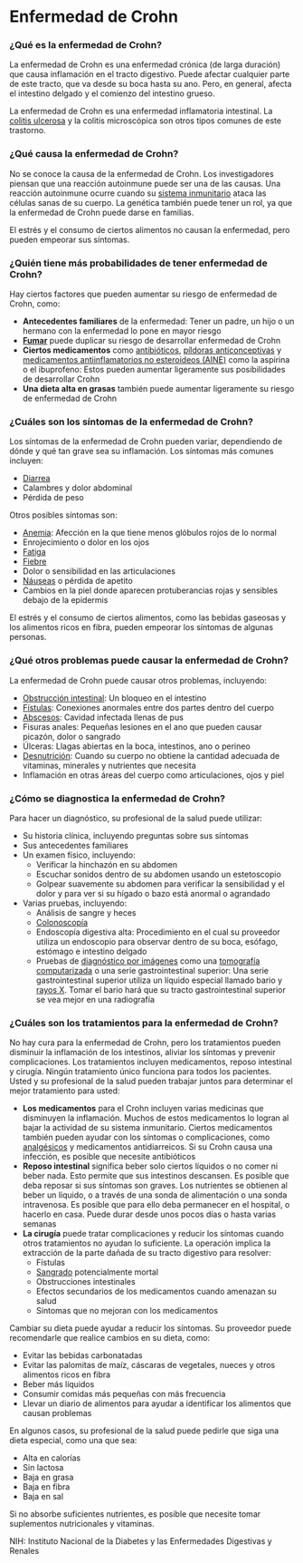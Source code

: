 Enfermedad de Crohn
===================


### ¿Qué es la enfermedad de Crohn?


La enfermedad de Crohn es una enfermedad crónica (de larga duración) que causa inflamación en el tracto digestivo. Puede afectar cualquier parte de este tracto, que va desde su boca hasta su ano. Pero, en general, afecta el intestino delgado y el comienzo del intestino grueso.


La enfermedad de Crohn es una enfermedad inflamatoria intestinal. La [colitis ulcerosa](https://medlineplus.gov/spanish/ulcerativecolitis.html) y la colitis microscópica son otros tipos comunes de este trastorno.


### ¿Qué causa la enfermedad de Crohn?


No se conoce la causa de la enfermedad de Crohn. Los investigadores piensan que una reacción autoinmune puede ser una de las causas. Una reacción autoinmune ocurre cuando su [sistema inmunitario](https://medlineplus.gov/spanish/immunesystemanddisorders.html) ataca las células sanas de su cuerpo. La genética también puede tener un rol, ya que la enfermedad de Crohn puede darse en familias.


El estrés y el consumo de ciertos alimentos no causan la enfermedad, pero pueden empeorar sus síntomas.


### ¿Quién tiene más probabilidades de tener enfermedad de Crohn?


Hay ciertos factores que pueden aumentar su riesgo de enfermedad de Crohn, como:


* **Antecedentes familiares** de la enfermedad: Tener un padre, un hijo o un hermano con la enfermedad lo pone en mayor riesgo
* **[Fumar](https://medlineplus.gov/spanish/smoking.html)** puede duplicar su riesgo de desarrollar enfermedad de Crohn
* **Ciertos medicamentos** como [antibióticos](https://medlineplus.gov/spanish/antibiotics.html), [píldoras anticonceptivas](https://medlineplus.gov/spanish/birthcontrol.html) y [medicamentos antiinflamatorios no esteroideos (AINE)](../spanish/painrelievers.html) como la aspirina o el ibuprofeno: Estos pueden aumentar ligeramente sus posibilidades de desarrollar Crohn
* **Una dieta alta en grasas** también puede aumentar ligeramente su riesgo de enfermedad de Crohn


### ¿Cuáles son los síntomas de la enfermedad de Crohn?


Los síntomas de la enfermedad de Crohn pueden variar, dependiendo de dónde y qué tan grave sea su inflamación. Los síntomas más comunes incluyen:


* [Diarrea](https://medlineplus.gov/spanish/diarrhea.html)
* Calambres y dolor abdominal
* Pérdida de peso


Otros posibles síntomas son:


* [Anemia](https://medlineplus.gov/spanish/anemia.html): Afección en la que tiene menos glóbulos rojos de lo normal
* Enrojecimiento o dolor en los ojos
* [Fatiga](https://medlineplus.gov/spanish/fatigue.html)
* [Fiebre](https://medlineplus.gov/spanish/fever.html)
* Dolor o sensibilidad en las articulaciones
* [Náuseas](https://medlineplus.gov/spanish/nauseaandvomiting.html) o pérdida de apetito
* Cambios en la piel donde aparecen protuberancias rojas y sensibles debajo de la epidermis


El estrés y el consumo de ciertos alimentos, como las bebidas gaseosas y los alimentos ricos en fibra, pueden empeorar los síntomas de algunas personas.


### ¿Qué otros problemas puede causar la enfermedad de Crohn?


La enfermedad de Crohn puede causar otros problemas, incluyendo:


* [Obstrucción intestinal](https://medlineplus.gov/spanish/intestinalobstruction.html): Un bloqueo en el intestino
* [Fístulas](https://medlineplus.gov/spanish/fistulas.html): Conexiones anormales entre dos partes dentro del cuerpo
* [Abscesos](https://medlineplus.gov/spanish/abscess.html): Cavidad infectada llenas de pus
* Fisuras anales: Pequeñas lesiones en el ano que pueden causar picazón, dolor o sangrado
* Úlceras: Llagas abiertas en la boca, intestinos, ano o perineo
* [Desnutrición](https://medlineplus.gov/spanish/malnutrition.html): Cuando su cuerpo no obtiene la cantidad adecuada de vitaminas, minerales y nutrientes que necesita
* Inflamación en otras áreas del cuerpo como articulaciones, ojos y piel


### ¿Cómo se diagnostica la enfermedad de Crohn?


Para hacer un diagnóstico, su profesional de la salud puede utilizar:


* Su historia clínica, incluyendo preguntas sobre sus síntomas
* Sus antecedentes familiares
* Un examen físico, incluyendo:
	+ Verificar la hinchazón en su abdomen
	+ Escuchar sonidos dentro de su abdomen usando un estetoscopio
	+ Golpear suavemente su abdomen para verificar la sensibilidad y el dolor y para ver si su hígado o bazo está anormal o agrandado
* Varias pruebas, incluyendo:
	+ Análisis de sangre y heces
	+ [Colonoscopía](https://medlineplus.gov/spanish/colonoscopy.html)
	+ Endoscopía digestiva alta: Procedimiento en el cual su proveedor utiliza un endoscopio para observar dentro de su boca, esófago, estómago e intestino delgado
	+ Pruebas de [diagnóstico por imágenes](https://medlineplus.gov/spanish/diagnosticimaging.html) como una [tomografía computarizada](https://medlineplus.gov/spanish/ctscans.html) o una serie gastrointestinal superior: Una serie gastrointestinal superior utiliza un líquido especial llamado bario y [rayos X](https://medlineplus.gov/spanish/xrays.html). Tomar el bario hará que su tracto gastrointestinal superior se vea mejor en una radiografía


### ¿Cuáles son los tratamientos para la enfermedad de Crohn?


No hay cura para la enfermedad de Crohn, pero los tratamientos pueden disminuir la inflamación de los intestinos, aliviar los síntomas y prevenir complicaciones. Los tratamientos incluyen medicamentos, reposo intestinal y cirugía. Ningún tratamiento único funciona para todos los pacientes. Usted y su profesional de la salud pueden trabajar juntos para determinar el mejor tratamiento para usted:


* **Los medicamentos** para el Crohn incluyen varias medicinas que disminuyen la inflamación. Muchos de estos medicamentos lo logran al bajar la actividad de su sistema inmunitario. Ciertos medicamentos también pueden ayudar con los síntomas o complicaciones, como [analgésicos](https://medlineplus.gov/spanish/painrelievers.html) y medicamentos antidiarreicos. Si su Crohn causa una infección, es posible que necesite antibióticos
* **Reposo intestinal** significa beber solo ciertos líquidos o no comer ni beber nada. Esto permite que sus intestinos descansen. Es posible que deba reposar si sus síntomas son graves. Los nutrientes se obtienen al beber un líquido, o a través de una sonda de alimentación o una sonda intravenosa. Es posible que para ello deba permanecer en el hospital, o hacerlo en casa. Puede durar desde unos pocos días o hasta varias semanas
* **La cirugía** puede tratar complicaciones y reducir los síntomas cuando otros tratamientos no ayudan lo suficiente. La operación implica la extracción de la parte dañada de su tracto digestivo para resolver:
	+ Fístulas
	+ [Sangrado](https://medlineplus.gov/spanish/gastrointestinalbleeding.html) potencialmente mortal
	+ Obstrucciones intestinales
	+ Efectos secundarios de los medicamentos cuando amenazan su salud
	+ Síntomas que no mejoran con los medicamentos


Cambiar su dieta puede ayudar a reducir los síntomas. Su proveedor puede recomendarle que realice cambios en su dieta, como:


* Evitar las bebidas carbonatadas
* Evitar las palomitas de maíz, cáscaras de vegetales, nueces y otros alimentos ricos en fibra
* Beber más líquidos
* Consumir comidas más pequeñas con más frecuencia
* Llevar un diario de alimentos para ayudar a identificar los alimentos que causan problemas


En algunos casos, su profesional de la salud puede pedirle que siga una dieta especial, como una que sea:


* Alta en calorías
* Sin lactosa
* Baja en grasa
* Baja en fibra
* Baja en sal


Si no absorbe suficientes nutrientes, es posible que necesite tomar suplementos nutricionales y vitaminas.


NIH: Instituto Nacional de la Diabetes y las Enfermedades Digestivas y Renales

